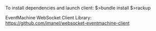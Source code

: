 To install dependencies and launch client:
$>bundle install
$>rackup

EventMachine WebSocket Client Library:
https://github.com/imanel/websocket-eventmachine-client